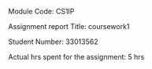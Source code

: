 Module Code: CS1IP

Assignment report Title: coursework1

Student Number: 33013562

Actual hrs spent for the assignment: 5 hrs